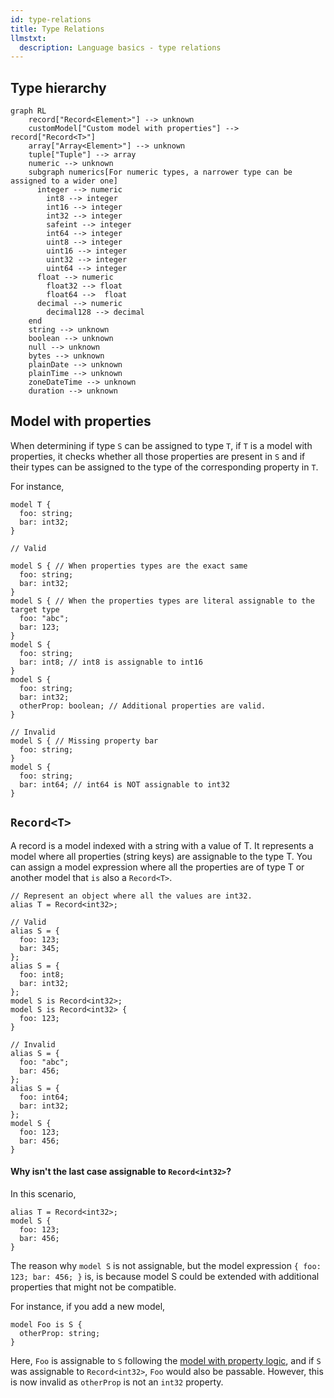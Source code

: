 ```yaml
---
id: type-relations
title: Type Relations
llmstxt:
  description: Language basics - type relations
---
```


## Type hierarchy

```mermaid
graph RL
    record["Record<Element>"] --> unknown
    customModel["Custom model with properties"] --> record["Record<T>"]
    array["Array<Element>"] --> unknown
    tuple["Tuple"] --> array
    numeric --> unknown
    subgraph numerics[For numeric types, a narrower type can be assigned to a wider one]
      integer --> numeric
        int8 --> integer
        int16 --> integer
        int32 --> integer
        safeint --> integer
        int64 --> integer
        uint8 --> integer
        uint16 --> integer
        uint32 --> integer
        uint64 --> integer
      float --> numeric
        float32 --> float
        float64 -->  float
      decimal --> numeric
        decimal128 --> decimal
    end
    string --> unknown
    boolean --> unknown
    null --> unknown
    bytes --> unknown
    plainDate --> unknown
    plainTime --> unknown
    zoneDateTime --> unknown
    duration --> unknown
```

## Model with properties

When determining if type `S` can be assigned to type `T`, if `T` is a model with properties, it checks whether all those properties are present in `S` and if their types can be assigned to the type of the corresponding property in `T`.

For instance,

```typespec
model T {
  foo: string;
  bar: int32;
}

// Valid

model S { // When properties types are the exact same
  foo: string;
  bar: int32;
}
model S { // When the properties types are literal assignable to the target type
  foo: "abc";
  bar: 123;
}
model S {
  foo: string;
  bar: int8; // int8 is assignable to int16
}
model S {
  foo: string;
  bar: int32;
  otherProp: boolean; // Additional properties are valid.
}

// Invalid
model S { // Missing property bar
  foo: string;
}
model S {
  foo: string;
  bar: int64; // int64 is NOT assignable to int32
}
```

## `Record<T>`

A record is a model indexed with a string with a value of T. It represents a model where all properties (string keys) are assignable to the type T. You can assign a model expression where all the properties are of type T or another model that `is` also a `Record<T>`.

```typespec
// Represent an object where all the values are int32.
alias T = Record<int32>;

// Valid
alias S = {
  foo: 123;
  bar: 345;
};
alias S = {
  foo: int8;
  bar: int32;
};
model S is Record<int32>;
model S is Record<int32> {
  foo: 123;
}

// Invalid
alias S = {
  foo: "abc";
  bar: 456;
};
alias S = {
  foo: int64;
  bar: int32;
};
model S {
  foo: 123;
  bar: 456;
}
```

#### Why isn't the last case assignable to `Record<int32>`?

In this scenario,

```typespec
alias T = Record<int32>;
model S {
  foo: 123;
  bar: 456;
}
```

The reason why `model S` is not assignable, but the model expression `{ foo: 123; bar: 456; }` is, is because model S could be extended with additional properties that might not be compatible.

For instance, if you add a new model,

```typespec
model Foo is S {
  otherProp: string;
}
```

Here, `Foo` is assignable to `S` following the [model with property logic](#model-with-properties), and if `S` was assignable to `Record<int32>`, `Foo` would also be passable. However, this is now invalid as `otherProp` is not an `int32` property.
